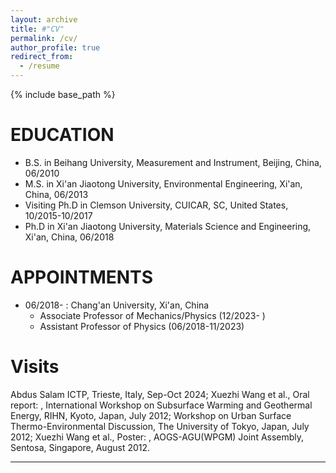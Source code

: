 ```yaml
---
layout: archive
title: #"CV"
permalink: /cv/
author_profile: true
redirect_from:
  - /resume
---
```


{% include base_path %}

EDUCATION
======
* B.S. in Beihang University, Measurement and Instrument, Beijing, China, 06/2010
* M.S. in Xi'an Jiaotong University, Environmental Engineering, Xi'an, China, 06/2013
* Visiting Ph.D in Clemson University, CUICAR, SC, United States, 10/2015-10/2017
* Ph.D in Xi'an Jiaotong University, Materials Science and Engineering, Xi'an, China, 06/2018 

APPOINTMENTS
======
* 06/2018- : Chang'an University, Xi'an, China
  * Associate Professor of Mechanics/Physics (12/2023- )
  * Assistant Professor of Physics (06/2018-11/2023)
  
Visits
======
Abdus Salam ICTP, Trieste, Italy, Sep-Oct 2024;
Xuezhi Wang et al., Oral report: <Construction of the Urban Thermo-Environmental Monitoring System>, International Workshop on Subsurface Warming and Geothermal Energy, RIHN, Kyoto, Japan, July 2012;
Workshop on Urban Surface Thermo-Environmental Discussion, The University of Tokyo, Japan, July 2012;
Xuezhi Wang et al., Poster: <Construction of the Urban Thermo-Environmental Monitoring System>, AOGS-AGU(WPGM) Joint Assembly, Sentosa, Singapore, August 2012.
  
---


